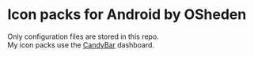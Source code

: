 # Icon packs for Android by OSheden

Only configuration files are stored in this repo.  
My icon packs use the [CandyBar](https://github.com/zixpo/candybar-sample) dashboard.
